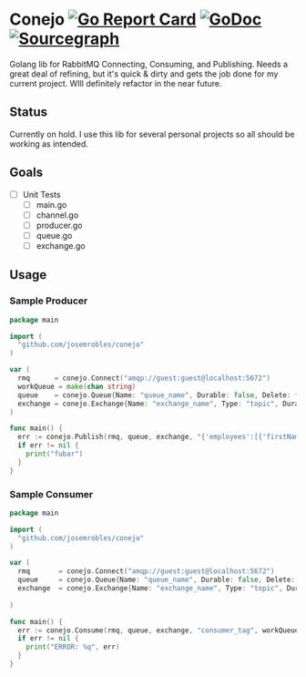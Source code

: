 # Conejo [![Go Report Card](https://goreportcard.com/badge/github.com/josemrobles/conejo)](https://goreportcard.com/report/github.com/josemrobles/conejo) [![GoDoc](https://godoc.org/github.com/josmrobles/conejo?status.svg)](https://godoc.org/github.com/josemrobles/pesto) [![Sourcegraph](https://sourcegraph.com/github.com/josemrobles/conejo/-/badge.svg)](https://sourcegraph.com/github.com/josemrobles/conejo?badge)

Golang lib for RabbitMQ Connecting, Consuming, and Publishing. Needs a great deal of refining, but it's quick & dirty and gets the job done for my current project. WIll definitely refactor in the near future.

## Status

Currently on hold. I use this lib for several personal projects so all should be working as intended. 

## Goals

* [ ] Unit Tests
  * [ ] main.go
  * [ ] channel.go
  * [ ] producer.go
  * [ ] queue.go
  * [ ] exchange.go

## Usage

### Sample Producer
```go
package main

import (
  "github.com/josemrobles/conejo"
)

var (
  rmq      = conejo.Connect("amqp://guest:guest@localhost:5672")
  workQueue = make(chan string) 
  queue    = conejo.Queue{Name: "queue_name", Durable: false, Delete: false, Exclusive: false, NoWait: false}
  exchange = conejo.Exchange{Name: "exchange_name", Type: "topic", Durable: true, AutoDeleted: false, Internal: false, NoWait: false}
)

func main() {
  err := conejo.Publish(rmq, queue, exchange, "{'employees':[{'firstName':'John','lastName':'Doe'}]}")
  if err != nil {
    print("fubar")
  }
}
```

### Sample Consumer
```go
package main

import (
  "github.com/josemrobles/conejo"
)

var (
  rmq       = conejo.Connect("amqp://guest:guest@localhost:5672")
  queue     = conejo.Queue{Name: "queue_name", Durable: false, Delete: false, Exclusive: false, NoWait: false}
  exchange  = conejo.Exchange{Name: "exchange_name", Type: "topic", Durable: true, AutoDeleted: false, Internal: false, NoWait: false}
  
)

func main() {
  err := conejo.Consume(rmq, queue, exchange, "consumer_tag", workQueue)
  if err != nil {
    print("ERROR: %q", err)
  }
}
```
